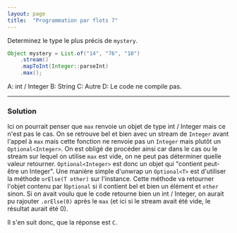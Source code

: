 ```yaml
---
layout: page
title:  "Programmation par flots 7"
---
```


Determinez le type le plus précis de `mystery`.

```java
Object mystery = List.of("14", "76", "10")
    .stream()
    .mapToInt(Integer::parseInt)
    .max();
```

A: int / Integer
B: String
C: Autre
D: Le code ne compile pas.

***


### Solution

Ici on pourrait penser que `max` renvoie un objet de type int / Integer mais ce n'est pas le cas. On se retrouve bel et bien avec un stream de `Integer` avant l'appel à `max` mais cette fonction ne renvoie pas un `Integer` mais plutôt un `Optional<Integer>`. On est obligé de procéder ainsi car dans le cas ou le stream sur lequel on utilise `max` est vide, on ne peut pas déterminer quelle valeur retourner. `Optional<Integer>` est donc un objet qui "contient peut-être un Integer". Une manière simple d'unwrap un `Optional<T>` est d'utiliser la méthode `orElse(T other)` sur l'instance. Cette méthode va retourner l'objet contenu par l`Optional` si il contient bel et bien un élément et `other` sinon. Si on avait voulu que le code retourne bien un int / Integer, on aurait pu rajouter `.orElse(0)` après le `max` (et ici si le stream avait été vide, le résultat aurait été 0).

Il s'en suit donc, que la réponse est `C`.